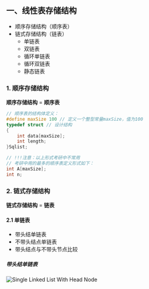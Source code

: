 ## 一、线性表存储结构
+ 顺序存储结构（顺序表）
+ 链式存储结构（链表）
    - 单链表
    - 双链表
    - 循环单链表
    - 循环双链表
    - 静态链表

### 1. 顺序存储结构

**顺序存储结构** = **顺序表**

```c++
// 顺序表的结构体定义：
#define maxSize 100 // 定义一个整型常量maxSize，值为100
typedef struct // 设计结构
{
    int data[maxSize];
    int length;
}Sqlist;

// !!!注意：以上形式考研中不常用
// 考研中用的最多的顺序表定义形式如下：
int A[maxSize];
int n;

```

### 2. 链式存储结构

**链式存储结构** = **链表**

#### 2.1 单链表
+ 带头结单链表
+ 不带头结点单链表
+ 带头结点与不带头节点比较

##### 带头结单链表
![Single Linked List With Head Node](https://lark-assets-prod-aliyun.oss-cn-hangzhou.aliyuncs.com/yuque/0/2020/png/312901/1598284625377-resources/1664936/png/268d48b4-13fe-4306-b5b1-6a1b0307d1f7.png?OSSAccessKeyId=LTAI4GGhPJmQ4HWCmhDAn4F5&Expires=1598286444&Signature=pkeFfI7E8fuRz9LG9i9sop6R%2B%2Fs%3D)